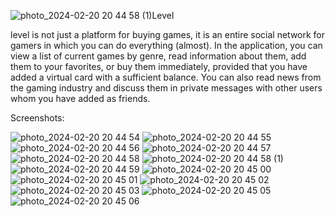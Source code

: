 ![photo_2024-02-20 20 44 58 (1)](https://github.com/vleyn/level/assets/118941769/37c99d1a-5421-4763-a34e-874381f86ac3)Level

level is not just a platform for buying games, it is an entire social network for gamers in which you can do everything (almost).
In the application, you can view a list of current games by genre, read information about them, add them to your favorites, or buy them immediately, provided that you have added a virtual card with a sufficient balance. 
You can also read news from the gaming industry and discuss them in private messages with other users whom you have added as friends.


Screenshots:

![photo_2024-02-20 20 44 54](https://github.com/vleyn/level/assets/118941769/8095ec66-ba55-477e-8766-cdc5920008d6)
![photo_2024-02-20 20 44 55](https://github.com/vleyn/level/assets/118941769/b4c2f5fb-1e09-4770-8675-9cebe4a185de)
![photo_2024-02-20 20 44 56](https://github.com/vleyn/level/assets/118941769/542e943e-c879-4734-8281-434a9699b031)
![photo_2024-02-20 20 44 57](https://github.com/vleyn/level/assets/118941769/b4d7081b-da0d-43c6-b0b9-90788c591090)
![photo_2024-02-20 20 44 58](https://github.com/vleyn/level/assets/118941769/0b38fc4d-1091-4c2a-bb23-06ff8ae818f6)
![photo_2024-02-20 20 44 58 (1)](https://github.com/vleyn/level/assets/118941769/f7e5f79e-0817-4aeb-85f8-903a9ab8e75c)
![photo_2024-02-20 20 44 59](https://github.com/vleyn/level/assets/118941769/6c038176-8233-4361-ba5f-c03723f45c8e)
![photo_2024-02-20 20 45 00](https://github.com/vleyn/level/assets/118941769/8bd9dad1-61ef-47b7-9eba-01de0f7ff946)
![photo_2024-02-20 20 45 01](https://github.com/vleyn/level/assets/118941769/a43f88d1-edfc-474f-8952-59bd10fd76a1)
![photo_2024-02-20 20 45 02](https://github.com/vleyn/level/assets/118941769/23397b13-25b2-4028-ab80-a331b375e956)
![photo_2024-02-20 20 45 03](https://github.com/vleyn/level/assets/118941769/54f77811-1bfc-4c0c-b742-076dea025e0d)
![photo_2024-02-20 20 45 05](https://github.com/vleyn/level/assets/118941769/3492bc27-de3d-49ce-847a-fc133e97721c)
![photo_2024-02-20 20 45 06](https://github.com/vleyn/level/assets/118941769/efe05c0b-2b47-4829-872a-0d206f20c970)
